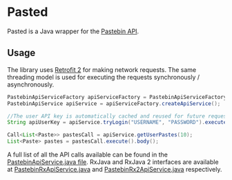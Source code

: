 # Pasted

Pasted is a Java wrapper for the [Pastebin API](https://pastebin.com/api).

## Usage

The library uses [Retrofit 2](https://github.com/square/retrofit) for making network requests. The same threading model is used for executing the requests synchronously / asynchronously.

```java
PastebinApiServiceFactory apiServiceFactory = PastebinApiServiceFactory.create("YOUR_API_DEV_KEY");
PastebinApiService apiService = apiServiceFactory.createApiService();

//The user API key is automatically cached and reused for future requests.
String apiUserKey = apiService.tryLogin("USERNAME", "PASSWORD").execute();

Call<List<Paste>> pastesCall = apiService.getUserPastes(10);
List<Paste> pastes = pastesCall.execute().body();
```

A full list of all the API calls available can be found in the [PastebinApiService.java file](src/main/java/me/rhari/pastoidlib/PastebinApiService.java). RxJava and RxJava 2 interfaces are available at [PastebinRxApiService.java](src/main/java/me/rhari/pastoidlib/PastebinRxApiService.java) and [PastebinRx2ApiService.java](src/main/java/me/rhari/pastoidlib/PastebinRx2ApiService.java) respectively.

